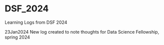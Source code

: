 # DSF_2024
Learning Logs from DSF 2024

23Jan2024 New log created to note thoughts for Data Science Fellowship, spring 2024
